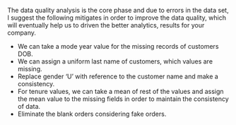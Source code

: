 The data quality analysis is the core phase and due to errors in the data set, I suggest the following mitigates in order to improve the data quality, which will eventually help us to driven the better analytics, results for your company.
- We can take a mode year value for the missing records of customers DOB.
- We can assign a uniform last name of customers, which values are missing.
- Replace gender ‘U’ with reference to the customer name and make a consistency.
- For tenure values, we can take a mean of rest of the values and assign the mean value to the missing fields in order to maintain the consistency of data.
- Eliminate the blank orders considering fake orders.


